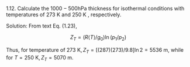 1.12. Calculate the $1000-500 \mathrm{hPa}$ thickness for isothermal conditions with temperatures of 273 K and 250 K , respectively.

Solution: From text Eq. (1.23),

$$
Z_{T}=\left(R\langle T\rangle / g_{0}\right) \ln \left(p_{1} / p_{2}\right)
$$

Thus, for temperature of $273 \mathrm{~K}, Z_{T}=[(287)(273) / 9.8] \ln 2=5536 \mathrm{~m}$, while for $T=250 \mathrm{~K}, Z_{T}=5070 \mathrm{~m}$.